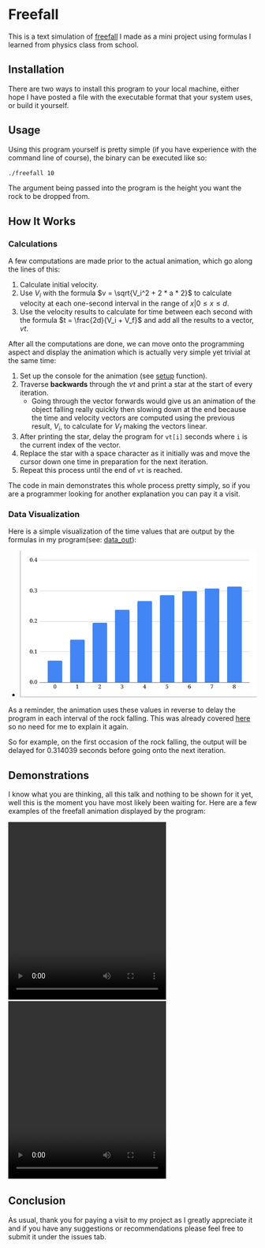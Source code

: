 # Freefall 


This is a text simulation of [freefall](https://en.wikipedia.org/wiki/Free_fall) I made as a mini project using formulas I learned from physics class from school.


## Installation


There are two ways to install this program to your local machine, either hope I have posted a file with the executable format that your system uses, or build it yourself.


## Usage


Using this program yourself is pretty simple (if you have experience with the command line of course), the binary can be executed like so:


```bash
./freefall 10
```


The argument being passed into the program is the height you want the rock to be dropped from. 


## How It Works


### Calculations


A few computations are made prior to the actual animation, which go along the lines of this:


1. Calculate initial velocity.
2. Use $V_i$ with the formula $v = \sqrt{V_i^2 + 2 * a * 2}$ to calculate velocity at each one-second interval in the range of ${x | 0 \le x \le d}$.
3. Use the velocity results to calculate for time between each second with the formula $t = \frac{2d}{V_i + V_f}$ and add all the results to a vector, $vt$.


After all the computations are done, we can move onto the programming aspect and display the animation which is actually very simple yet trivial at the same time:


1. Set up the console for the animation (see [setup](https://github.com/floington500/Freefall/blob/b6c49bed98d9e5c3834ae1e729cb0ba2b63012fd/src/main.cpp#L12) function).
2. Traverse **backwards** through the $vt$ and print a star at the start of every iteration.
   - Going through the vector forwards would give us an animation of the object falling really quickly then slowing down at the end because the time and velocity vectors are computed using the previous result, $V_i$, to calculate for $V_f$ making the vectors linear.
3. After printing the star, delay the program for `vt[i]` seconds where `i` is the current index of the vector.
4. Replace the star with a space character as it initially was and move the cursor down one time in preparation for the next iteration.
5. Repeat this process until the end of `vt` is reached.


The code in main demonstrates this whole process pretty simply, so if you are a programmer looking for another explanation you can pay it a visit.


### Data Visualization


Here is a simple visualization of the time values that are output by the formulas in my program(see: [data_out](src/data_out.cc)): 


- ![](images/data.png) 


As a reminder, the animation uses these values in reverse to delay the program in each interval of the rock falling. This was already covered [here](https://github.com/floington500/Freefall/blob/master/README.md?plain=1#L35) so no need for me to explain it again.


So for example, on the first occasion of the rock falling, the output will be delayed for 0.314039 seconds before going onto the next iteration.


## Demonstrations


I know what you are thinking, all this talk and nothing to be shown for it yet, well this is the moment you have most likely been waiting for. Here are a few examples of the freefall animation displayed by the program: 

<video width="320" height="360" controls>
  <source src="images/demo1.mp4" type="video/mp4">
</video>

<video width="320" height="360" controls>
  <source src="images/demo2.mp4" type="video/mp4">
</video>


## Conclusion


As usual, thank you for paying a visit to my project as I greatly appreciate it and if you have any suggestions or recommendations please feel free to submit it under the issues tab.